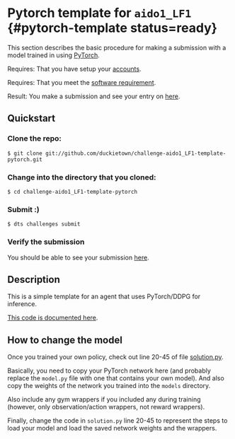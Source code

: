 # Pytorch template for `aido1_LF1` {#pytorch-template status=ready}

This section describes the basic procedure for making a submission with a model trained in using [PyTorch](https://pytorch.org/).

<div class='requirements' markdown='1'>

Requires: That you have setup your [accounts](#cm-accounts).

Requires: That you meet the [software requirement](#cm-sw).

Result: You make a submission and see your entry on [here](https://challenges.duckietown.org/v3/humans/challenges/aido1_LF1_r3-v3).

</div>

## Quickstart

### Clone the repo:

    $ git clone git://github.com/duckietown/challenge-aido1_LF1-template-pytorch.git

### Change into the directory that you cloned:
    
    $ cd challenge-aido1_LF1-template-pytorch
        
### Submit :)

    $ dts challenges submit
        
### Verify the submission

You should be able to see your submission [here](https://challenges.duckietown.org/v3/humans/challenges/aido1_LF1_r3-v3).


## Description

This is a simple template for an agent that uses PyTorch/DDPG for inference.

[This code is documented here](https://docs.duckietown.org/DT18/AIDO/out/pytorch_template.html).

## How to change the model

Once you trained your own policy, check out line 20-45 of file [solution.py](solution.py#L20).

Basically, you need to copy your PyTorch network here (and probably replace the `model.py` file with one that contains your own model). And also copy the weights of the network you trained into the `models` directory.

Also include any gym wrappers if you included any during training (however, only observation/action wrappers, not reward wrappers).

Finally, change the code in `solution.py` line 20-45 to represent the steps to load your model and load the saved network weights and the wrappers.
